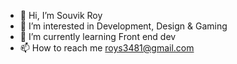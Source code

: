 - 👋 Hi, I’m Souvik Roy
- 👀 I’m interested in Development, Design & Gaming
- 🌱 I’m currently learning Front end dev
- 📫 How to reach me roys3481@gmail.com

<!---
souvikroy222/souvikroy222 is a ✨ special ✨ repository because its `README.md` (this file) appears on your GitHub profile.
You can click the Preview link to take a look at your changes.
--->
